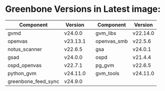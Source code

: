 # Greenbone Versions in Latest image: #
Component | Version | | Component | Version
----------|----------|-|----------|---------
| gvmd | v24.0.0 | | gvm_libs | v22.14.0 |
| openvas | v23.13.1 | | openvas_smb | v22.5.6 |
| notus_scanner | v22.6.5 | | gsa | v24.0.1 |
| gsad | v24.0.0 | | ospd | v21.4.4 |
| ospd_openvas | v22.7.1 | | pg_gvm | v22.6.5 |
| python_gvm | v24.11.0 | | gvm_tools | v24.11.0 |
| greenbone_feed_sync | v24.9.0 |